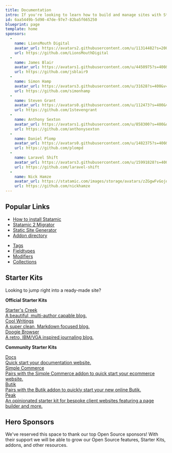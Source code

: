 ```yaml
---
title: Documentation
intro: If you're looking to learn how to build and manage sites with Statamic, you've come to the right place. Make yourself at home, there's lots to learn!
id: 6aa5449b-5d90-47de-97e7-82ba5f665250
blueprint: page
template: home
sponsors:
  -
    name: LionsMouth Digital
    avatar_url: https://avatars2.githubusercontent.com/u/11314482?s=200&v=4
    url: https://github.com/LionsMouthDigital
  -
    name: James Blair
    avatar_url: https://avatars1.githubusercontent.com/u/4450975?s=400&u=3ae89e529e10dc471bf184db3e5ef99661b3f181&v=4
    url: https://github.com/jsblair9
  -
    name: Simon Hamp
    avatar_url: https://avatars3.githubusercontent.com/u/31628?s=400&v=4
    url: https://github.com/simonhamp
  -
    name: Steven Grant
    avatar_url: https://avatars0.githubusercontent.com/u/112473?s=400&v=4
    url: https://github.com/1stevengrant
  -
    name: Anthony Sexton
    avatar_url: https://avatars1.githubusercontent.com/u/858300?s=400&u=6b3abb7e0e31f7a6debd08a974be4b5cc6f9086c&v=4
    url: https://github.com/anthonysexton
  -
    name: Daniel Plomp
    avatar_url: https://avatars0.githubusercontent.com/u/1482375?s=400&v=4
    url: https://github.com/plompd
  -
    name: Laravel Shift
    avatar_url: https://avatars3.githubusercontent.com/u/15991828?s=400&u=cd8244b2ba4350056c6f61c03ace9e46b02480cb&v=4
    url: https://github.com/laravel-shift
  -
    name: Nick Hamze
    avatar_url: https://statamic.com/images/storage/avatars/zZGgwFvGojqTufxgA8dhImXMsG000pHQrxzRerU1.png?fit=max&w=300&h=300
    url: https://github.com/nickhamze
---
```


## Popular Links
<div class="flex">
<div class="w-1/2" markdown=1>

- [How to install Statamic](/installation)
- [Statamic 2 Migrator](https://github.com/statamic/migrator)
- [Static Site Generator](https://github.com/statamic/ssg)
- [Addon directory](https://statamic.com/addons)

</div>
<div class="w-1/2 pl-5" markdown=1>

- [Tags](/tags)
- [Fieldtypes](/fieldtypes)
- [Modifiers](/modifiers)
- [Collections](/collections)

</div>
</div>

## Starter Kits
Looking to jump right into a ready-made site?

**Official Starter Kits**

<div class="grid grid-cols-1 md:grid-cols-2 gap-4 mb-8">
    <a href="https://github.com/statamic/starter-kit-starters-creek" class="rounded custom bg-blue-lightest hover:text-black no-underline flex border shadow-md p-3 font-display relative">
        <div>
            <div class="font-bold">Starter's Creek</div>
            <div class="text-black text-xs">A beautiful, multi-author capable blog.</div>
        </div>
    </a>
    <a href="https://github.com/statamic/starter-kit-cool-writings" class="rounded custom bg-blue-lightest hover:text-black no-underline flex border shadow-md p-3 font-display relative">
        <div>
            <div class="font-bold">Cool Writings</div>
            <div class="text-black text-xs">A super clean, Markdown focused blog.</div>
        </div>
    </a>
    <a href="https://github.com/statamic/starter-kit-doogie-browser" class="rounded custom bg-blue-lightest hover:text-black no-underline flex border shadow-md p-3 font-display relative">
        <div>
            <div class="font-bold">Doogie Browser</div>
            <div class="text-black text-xs">A retro, IBM/VGA inspired journaling blog.</div>
        </div>
    </a>
</div>

**Community Starter Kits**

<div class="grid grid-cols-1 md:grid-cols-2 gap-4">
    <a href="https://github.com/doublethreedigital/docs-starter-kit" class="rounded custom bg-blue-lightest hover:text-black no-underline flex border shadow-md p-3 font-display relative">
        <div>
            <div class="font-bold">Docs</div>
            <div class="text-black text-xs">Quick start your documentation website.</div>
        </div>
    </a>
    <a href="https://github.com/doublethreedigital/sc-starter-kit" class="rounded custom bg-blue-lightest hover:text-black no-underline flex border shadow-md p-3 font-display relative">
        <div>
            <div class="font-bold">Simple Commerce</div>
            <div class="text-black text-xs">Pairs with the Simple Commerce addon to quick start your ecommerce website.</div>
        </div>
    </a>
    <a href="https://github.com/jonassiewertsen/statamic-butik-starter-kit" class="rounded custom bg-blue-lightest hover:text-black no-underline flex border shadow-md p-3 font-display relative">
        <div>
            <div class="font-bold">Butik</div>
            <div class="text-black text-xs">Pairs with the Butik addon to quickly start your new online Butik.</div>
        </div>
    </a>
    <a href="https://github.com/studio1902/statamic-peak" class="rounded custom bg-blue-lightest hover:text-black no-underline flex border shadow-md p-3 font-display relative">
        <div>
            <div class="font-bold">Peak</div>
            <div class="text-black text-xs">An opinionated starter kit for bespoke client websites featuring a page builder and more.</div>
        </div>
    </a>
</div>

## Hero Sponsors

We've reserved this space to thank our top Open Source sponsors! With their support we will be able to grow our Open Source features, Starter Kits, addons, and other resources.

